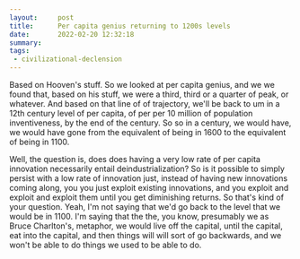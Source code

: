 ```yaml
---
layout:     post
title:      Per capita genius returning to 1200s levels
date:       2022-02-20 12:32:18
summary:    
tags:
 - civilizational-declension
---
```


Based on Hooven's stuff. So we looked at per capita genius, and we we found that, based on his stuff, we were a third, third or a quarter of peak, or whatever. And based on that line of of trajectory, we'll be back to um in a 12th century level of per capita, of per per 10 million of population inventiveness, by the end of the century. So so in a century, we would have, we would have gone from the equivalent of being in 1600 to the equivalent of being in 1100.

Well, the question is, does does having a very low rate of per capita innovation necessarily entail deindustrialization? So is it possible to simply persist with a low rate of innovation just, instead of having new innovations coming along, you you just exploit existing innovations, and you exploit and exploit and exploit them until you get diminishing returns. So that's kind of your question. Yeah, I'm not saying that we'd go back to the level that we would be in 1100. I'm saying that the the, you know, presumably we as Bruce Charlton's, metaphor, we would live off the capital, until the capital, eat into the capital, and then things will will sort of go backwards, and we won't be able to do things we used to be able to do.